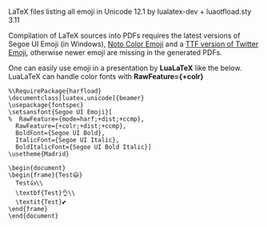 LaTeX files listing all emoji in Unicode 12.1 by lualatex-dev + luaotfload.sty 3.11

Compilation of LaTeX sources into PDFs requires the latest versions of Segoe UI Emoji (in Windows), [Noto Color Emoji](https://github.com/googlefonts/noto-emoji) and a [TTF version of Twitter Emoji](https://github.com/mozilla/twemoji-colr), otherwise newer emoji are missing in the generated PDFs.



One can easily use emoji in a presentation by **LuaLaTeX** like the below. LuaLaTeX can handle color fonts with **RawFeature={+colr}**

```
%\RequirePackage{harfload}
\documentclass[luatex,unicode]{beamer}
\usepackage{fontspec}
\setsansfont{Segoe UI Emoji}[
%  RawFeature={mode=harf;+dist;+ccmp},
  RawFeature={+colr;+dist;+ccmp},
  BoldFont={Segoe UI Bold},
  ItalicFont={Segoe UI Italic},
  BoldItalicFont={Segoe UI Bold Italic}]
\usetheme{Madrid} 

\begin{document}
\begin{frame}{Test😃}
  Test👍\\
  \textbf{Test}👌\\
  \textit{Test}💕
\end{frame}
\end{document}
```
